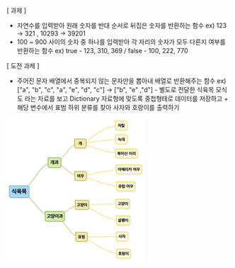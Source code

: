 [ 과제 ]

- 자연수를 입력받아 원래 숫자를 반대 순서로 뒤집은 숫자를 반환하는 함수  ex) 123 -> 321 , 10293 -> 39201
- 100 ~ 900 사이의 숫자 중 하나를 입력받아 각 자리의 숫자가 모두 다른지 여부를 반환하는 함수  ex) true - 123, 310, 369   /  false - 100, 222, 770

[ 도전 과제 ]

- 주어진 문자 배열에서 중복되지 않는 문자만을 뽑아내 배열로 반환해주는 함수  ex) ["a", "b", "c", "a", "e", "d", "c"]  ->  ["b", "e" ,"d"] - 별도로 전달한 식육목 모식도 라는 자료를 보고 Dictionary 자료형에 맞도록 중첩형태로 데이터를 저장하고  + 해당 변수에서 표범 하위 분류를 찾아 사자와 호랑이를 출력하기

<img src="SWFT-assignment-Images/0414-SWFT-assignment-Collection.png" alt="image" style="zoom: 50%;"></img>

